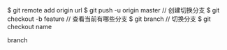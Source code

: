 $ git remote add origin url
$ git push -u origin master
// 创建切换分支
$ git checkout -b feature
// 查看当前有哪些分支
$ git branch
// 切换分支
$ git checkout name

branch
